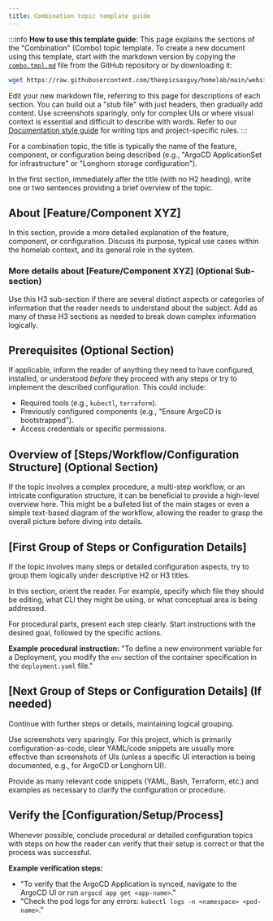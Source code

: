 ```yaml
---
title: Combination topic template guide
---
```


:::info **How to use this template guide**: This page explains the sections of the "Combination" (Combo) topic template.
To create a new document using this template, start with the markdown version by copying the
[`combo.tmpl.md`](https://github.com/theepicsaxguy/homelab/blob/main/docs/docs/templates/combo.tmpl.md) file from the
GitHub repository or by downloading it:

```bash
wget https://raw.githubusercontent.com/theepicsaxguy/homelab/main/website/docs/writing-documentation/templates/combo.tmpl.md -O your-topic-name.md
```

Edit your new markdown file, referring to this page for descriptions of each section. You can build out a "stub file"
with just headers, then gradually add content. Use screenshots sparingly, only for complex UIs or where visual context
is essential and difficult to describe with words. Refer to our [Documentation style guide](../style-guide.mdx) for
writing tips and project-specific rules. :::

For a combination topic, the title is typically the name of the feature, component, or configuration being described
(e.g., "ArgoCD ApplicationSet for infrastructure" or "Longhorn storage configuration").

In the first section, immediately after the title (with no H2 heading), write one or two sentences providing a brief
overview of the topic.

## About [Feature/Component XYZ]

In this section, provide a more detailed explanation of the feature, component, or configuration. Discuss its purpose,
typical use cases within the homelab context, and its general role in the system.

### More details about [Feature/Component XYZ] (Optional Sub-section)

Use this H3 sub-section if there are several distinct aspects or categories of information that the reader needs to
understand about the subject. Add as many of these H3 sections as needed to break down complex information logically.

## Prerequisites (Optional Section)

If applicable, inform the reader of anything they need to have configured, installed, or understood _before_ they
proceed with any steps or try to implement the described configuration. This could include:

- Required tools (e.g., `kubectl`, `terraform`).
- Previously configured components (e.g., "Ensure ArgoCD is bootstrapped").
- Access credentials or specific permissions.

## Overview of [Steps/Workflow/Configuration Structure] (Optional Section)

If the topic involves a complex procedure, a multi-step workflow, or an intricate configuration structure, it can be
beneficial to provide a high-level overview here. This might be a bulleted list of the main stages or even a simple
text-based diagram of the workflow, allowing the reader to grasp the overall picture before diving into details.

## [First Group of Steps or Configuration Details]

If the topic involves many steps or detailed configuration aspects, try to group them logically under descriptive H2 or
H3 titles.

In this section, orient the reader. For example, specify which file they should be editing, what CLI they might be
using, or what conceptual area is being addressed.

For procedural parts, present each step clearly. Start instructions with the desired goal, followed by the specific
actions.

**Example procedural instruction:** "To define a new environment variable for a Deployment, you modify the `env` section
of the container specification in the `deployment.yaml` file."

## [Next Group of Steps or Configuration Details] (If needed)

Continue with further steps or details, maintaining logical grouping.

Use screenshots very sparingly. For this project, which is primarily configuration-as-code, clear YAML/code snippets are
usually more effective than screenshots of UIs (unless a specific UI interaction is being documented, e.g., for ArgoCD
or Longhorn UI).

Provide as many relevant code snippets (YAML, Bash, Terraform, etc.) and examples as necessary to clarify the
configuration or procedure.

## Verify the [Configuration/Setup/Process]

Whenever possible, conclude procedural or detailed configuration topics with steps on how the reader can verify that
their setup is correct or that the process was successful.

**Example verification steps:**

- "To verify that the ArgoCD Application is synced, navigate to the ArgoCD UI or run `argocd app get <app-name>`."
- "Check the pod logs for any errors: `kubectl logs -n <namespace> <pod-name>`."
